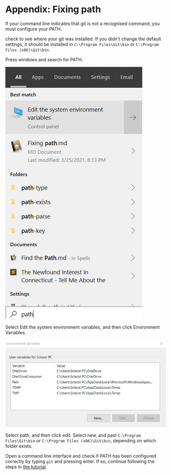 # Appendix: Fixing path
If your command line indicates that git is not a recognised command, you must configure your PATH.

check to see where your git was installed. If you didn't change the default settings, it should be installed in  `C:\Program Files\Git\bin` or `C:\Program Files (x86)\Git\bin`.

Press windows and search for PATH.

![](attachments/Pasted%20image%2020210325201407.png)

Select Edit the system environment variables, and then click Environment Variables.

![](attachments/Pasted%20image%2020210325201541.png)

Select path, and then click edit. Select new, and past `C:\Program Files\Git\bin` or `C:\Program Files (x86)\Git\bin`, depending on which folder exists.

Open a command line interface and check if PATH has been configured correctly by typing `git` and pressing enter. If so, continue following the steps in [the tutorial](README.md).